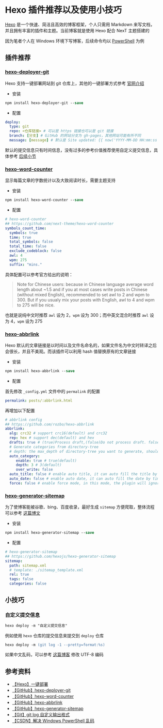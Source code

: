 # Hexo 插件推荐以及使用小技巧


[Hexo](https://hexo.io/zh-cn/) 是一个快速、简洁且高效的博客框架，个人只需用 Markdown 来写文档，并且拥有丰富的插件和主题。当前博客就是使用 Hexo 配合 NexT 主题搭建的
<!-- more -->

因为笔者个人在 Windows 环境下写博客，后续命令均以 [PowerShell](https://docs.microsoft.com/zh-cn/powershell/scripting/install/installing-powershell?view=powershell-7.2) 为例

## 插件推荐

### [hexo-deployer-git](https://github.com/hexojs/hexo-deployer-git)

Hexo 支持一键部署网站到 git 仓库上，其他的一键部署方式参考 [官网介绍](https://hexo.io/zh-cn/docs/one-command-deployment)

- 安装

```ps
npm install hexo-deployer-git --save
```

- 配置

```yml
deploy:
  type: git
  repo: <仓库链接> # 可以是 https 链接也可以是 git 链接
  branch: [分支] # GitHub 的网站分支为 gh-pages，其他网站可能有所不同
  message: [message] # 默认是 Site updated: {{ now('YYYY-MM-DD HH:mm:ss') }}
```

默认的提交信息只有时间信息，没有过多的参考价值推荐使用自定义提交信息，具体参考 [后续小节](#自定义提交信息)

### [hexo-word-counter](https://github.com/next-theme/hexo-word-counter)

显示每篇文章的字数统计以及大致阅读时长，需要主题支持

- 安装

```ps
npm install hexo-word-counter --save
```

- 配置

```yml
# hexo-word-counter
## https://github.com/next-theme/hexo-word-counter
symbols_count_time:
  symbols: true
  time: true
  total_symbols: false
  total_time: false
  exclude_codeblock: false
  awl: 4
  wpm: 275
  suffix: "mins."
```

具体配置可以参考官方给出的说明：

> Note for Chinese users: because in Chinese language average word length about ~1.5 and if you at most cases write posts in Chinese (without mixed English), recommended to set awl to 2 and wpm to 300.
> But if you usualy mix your posts with English, awl to 4 and wpm to 275 will be nice.

也就是说纯中文时推荐 `awl` 设为 2，`wpm` 设为 300；而中英文混合时推荐 `awl` 设为 4，`wpm` 设为 275

### [hexo-abbrlink](https://github.com/rozbo/hexo-abbrlink)

Hexo 默认的文章链接是以时间以及文件名命名的，如果文件名为中文时转译之后会很长，并且不美观。而该插件可以利用 hash 值替换原有的文章链接

- 安装

```ps
npm install hexo-abbrlink --save
```

- 配置

首先修改 `_config.yml` 文件中的 `permalink` 的配置

```yml
permalink: posts/:abbrlink.html
```

再增加以下配置

```yml
# abbrlink config
## https://github.com/rozbo/hexo-abbrlink
abbrlink:
  alg: crc32 # support crc16(default) and crc32
  rep: hex # support dec(default) and hex
  drafts: true # (true)Process draft,(false)Do not process draft. false(default)
  # Generate categories from directory-tree
  # depth: the max_depth of directory-tree you want to generate, should > 0
  auto_category:
     enable: true # true(default)
     depth: 3 # 3(default)
     over_write: false
  auto_title: false # enable auto title, it can auto fill the title by path
  auto_date: false # enable auto date, it can auto fill the date by time today
  force: false # enable force mode, in this mode, the plugin will ignore the cache, and calc the abbrlink for every post even it already had abbrlink.
```

### [hexo-generator-sitemap](https://github.com/hexojs/hexo-generator-sitemap)

为了使博客能被谷歌、bing、百度收录，最好生成 `sitemap` 方便爬取，整体流程可以参考 [这篇博文](/posts/abac0c46/)

- 安装

```ps
npm install hexo-generator-sitemap --save
```

- 配置

```yml
# hexo-generator-sitemap
## https://github.com/hexojs/hexo-generator-sitemap
sitemap:
  path: sitemap.xml
  # template: ./sitemap_template.xml
  rel: true
  tags: false
  categories: false
```

## 小技巧

### 自定义提交信息

```ps
hexo deploy -m "自定义提交信息"
```

例如使用 `hexo` 仓库的提交信息来提交到 `deploy` 仓库

```ps
hexo deploy -m (git log -1 --pretty=format:%s)
```

如果中文乱码，可以参考 [这篇博客](https://blog.csdn.net/weixin_43426860/article/details/83348284) 修改 UTF-8 编码

## 参考资料

- [【Hexo】一键部署](https://hexo.io/zh-cn/docs/one-command-deployment)
- [【GitHub】hexo-deployer-git](https://github.com/hexojs/hexo-deployer-git)
- [【GitHub】hexo-word-counter](https://github.com/next-theme/hexo-word-counter)
- [【GitHub】hexo-abbrlink](https://github.com/rozbo/hexo-abbrlink)
- [【GitHub】hexo-generator-sitemap](https://github.com/hexojs/hexo-generator-sitemap)
- [【Git】git log 自定义输出格式](https://git-scm.com/docs/git-log#_pretty_formats)
- [【CSDN】解决 Windows PowerShell 乱码](https://blog.csdn.net/weixin_43426860/article/details/83348284)


